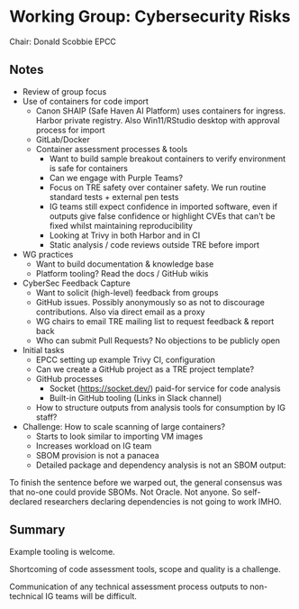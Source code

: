 # Working Group: Cybersecurity Risks

Chair: Donald Scobbie EPCC

## Notes

- Review of group focus
- Use of containers for code import
  - Canon SHAIP (Safe Haven AI Platform) uses containers for ingress. Harbor private registry. Also Win11/RStudio desktop with approval process for import
  - GitLab/Docker
  - Container assessment processes & tools
    - Want to build sample breakout containers to verify environment is safe for containers
    - Can we engage with Purple Teams?
    - Focus on TRE safety over container safety. We run routine standard tests + external pen tests
    - IG teams still expect confidence in imported software, even if outputs give false confidence or highlight CVEs that can't be fixed whilst maintaining reproducibility
    - Looking at Trivy in both Harbor and in CI
    - Static analysis / code reviews outside TRE before import
- WG practices
  - Want to build documentation & knowledge base
  - Platform tooling? Read the docs / GitHub wikis
- CyberSec Feedback Capture
  - Want to solicit (high-level) feedback from groups
  - GitHub issues. Possibly anonymously so as not to discourage contributions. Also via direct email as a proxy
  - WG chairs to email TRE mailing list to request feedback & report back
  - Who can submit Pull Requests? No objections to be publicly open
- Initial tasks
  - EPCC setting up example Trivy CI, configuration
  - Can we create a GitHub project as a TRE project template?
  - GitHub processes
    - Socket (https://socket.dev/) paid-for service for code analysis
    - Built-in GitHub tooling (Links in Slack channel)
  - How to structure outputs from analysis tools for consumption by IG staff?
- Challenge: How to scale scanning of large containers?
  - Starts to look similar to importing VM images
  - Increases workload on IG team
  - SBOM provision is not a panacea
  - Detailed package and dependency analysis is not an SBOM output:

To finish the sentence before we warped out, the general consensus was that no-one could provide SBOMs. Not Oracle. Not anyone. So self-declared researchers declaring dependencies is not going to work IMHO.

## Summary

Example tooling is welcome.

Shortcoming of code assessment tools, scope and quality is a challenge.

Communication of any technical assessment process outputs to non-technical IG teams will be difficult.
